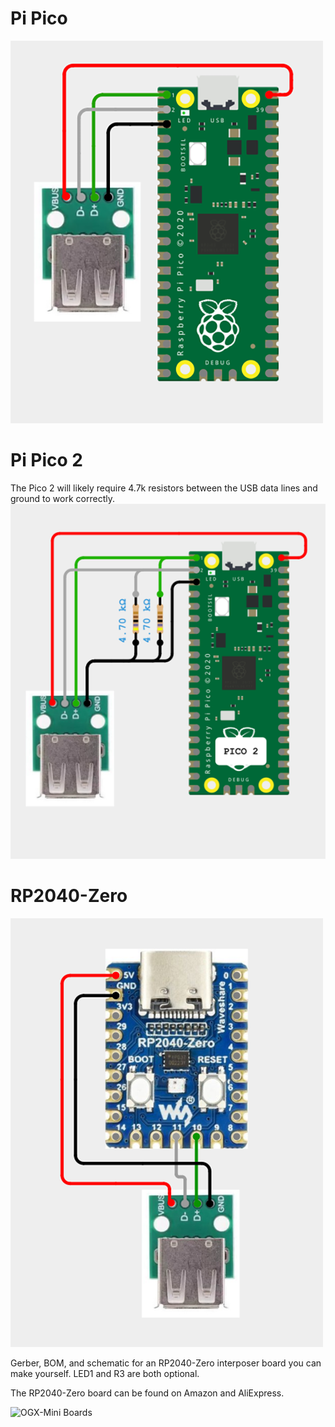 # Pi Pico
![](../Images/DiagramPico.png)

# Pi Pico 2
The Pico 2 will likely require 4.7k resistors between the USB data lines and ground to work correctly.
![](../Images/DiagramPico2.png)

# RP2040-Zero
![](../images/DiagramRPZero.png)

Gerber, BOM, and schematic for an RP2040-Zero interposer board you can make yourself. LED1 and R3 are both optional. 

The RP2040-Zero board can be found on Amazon and AliExpress.

![OGX-Mini Boards](../images/OGX-Mini-rpzero-int.jpg "OGX-Mini Boards")